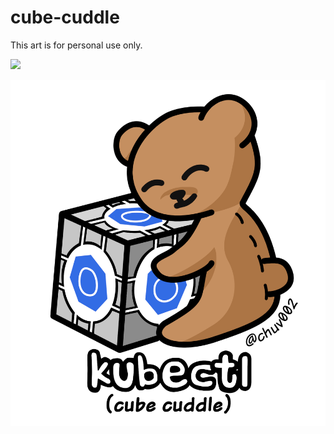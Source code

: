 # cube-cuddle
This art is for personal use only.

![](/kubectl_v3.png)

![](/kubectl_v4_circles.png)
